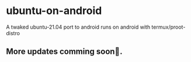 # ubuntu-on-android
A twaked ubuntu-21.04 port to android runs on android with termux/proot-distro

## More updates comming soon👊.
